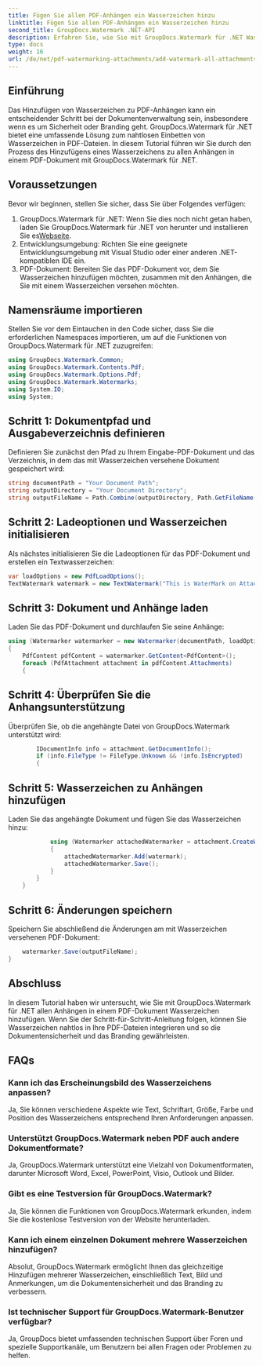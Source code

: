 ```yaml
---
title: Fügen Sie allen PDF-Anhängen ein Wasserzeichen hinzu
linktitle: Fügen Sie allen PDF-Anhängen ein Wasserzeichen hinzu
second_title: GroupDocs.Watermark .NET-API
description: Erfahren Sie, wie Sie mit GroupDocs.Watermark für .NET Wasserzeichen zu PDF-Anhängen hinzufügen. Sichern Sie Ihre Dokumente ganz einfach mit benutzerdefinierten Wasserzeichen.
type: docs
weight: 16
url: /de/net/pdf-watermarking-attachments/add-watermark-all-attachments-pdf/
---
```

## Einführung
Das Hinzufügen von Wasserzeichen zu PDF-Anhängen kann ein entscheidender Schritt bei der Dokumentenverwaltung sein, insbesondere wenn es um Sicherheit oder Branding geht. GroupDocs.Watermark für .NET bietet eine umfassende Lösung zum nahtlosen Einbetten von Wasserzeichen in PDF-Dateien. In diesem Tutorial führen wir Sie durch den Prozess des Hinzufügens eines Wasserzeichens zu allen Anhängen in einem PDF-Dokument mit GroupDocs.Watermark für .NET.
## Voraussetzungen
Bevor wir beginnen, stellen Sie sicher, dass Sie über Folgendes verfügen:
1.  GroupDocs.Watermark für .NET: Wenn Sie dies noch nicht getan haben, laden Sie GroupDocs.Watermark für .NET von herunter und installieren Sie es[Webseite](https://releases.groupdocs.com/Watermark/net/).
2. Entwicklungsumgebung: Richten Sie eine geeignete Entwicklungsumgebung mit Visual Studio oder einer anderen .NET-kompatiblen IDE ein.
3. PDF-Dokument: Bereiten Sie das PDF-Dokument vor, dem Sie Wasserzeichen hinzufügen möchten, zusammen mit den Anhängen, die Sie mit einem Wasserzeichen versehen möchten.

## Namensräume importieren
Stellen Sie vor dem Eintauchen in den Code sicher, dass Sie die erforderlichen Namespaces importieren, um auf die Funktionen von GroupDocs.Watermark für .NET zuzugreifen:
```csharp
using GroupDocs.Watermark.Common;
using GroupDocs.Watermark.Contents.Pdf;
using GroupDocs.Watermark.Options.Pdf;
using GroupDocs.Watermark.Watermarks;
using System.IO;
using System;
```
## Schritt 1: Dokumentpfad und Ausgabeverzeichnis definieren
Definieren Sie zunächst den Pfad zu Ihrem Eingabe-PDF-Dokument und das Verzeichnis, in dem das mit Wasserzeichen versehene Dokument gespeichert wird:
```csharp
string documentPath = "Your Document Path";
string outputDirectory = "Your Document Directory";
string outputFileName = Path.Combine(outputDirectory, Path.GetFileName(documentPath));
```
## Schritt 2: Ladeoptionen und Wasserzeichen initialisieren
Als nächstes initialisieren Sie die Ladeoptionen für das PDF-Dokument und erstellen ein Textwasserzeichen:
```csharp
var loadOptions = new PdfLoadOptions();
TextWatermark watermark = new TextWatermark("This is WaterMark on Attachment", new Font("Arial", 19));
```
## Schritt 3: Dokument und Anhänge laden
Laden Sie das PDF-Dokument und durchlaufen Sie seine Anhänge:
```csharp
using (Watermarker watermarker = new Watermarker(documentPath, loadOptions))
{
    PdfContent pdfContent = watermarker.GetContent<PdfContent>();
    foreach (PdfAttachment attachment in pdfContent.Attachments)
    {
```
## Schritt 4: Überprüfen Sie die Anhangsunterstützung
Überprüfen Sie, ob die angehängte Datei von GroupDocs.Watermark unterstützt wird:
```csharp
        IDocumentInfo info = attachment.GetDocumentInfo();
        if (info.FileType != FileType.Unknown && !info.IsEncrypted)
        {
```
## Schritt 5: Wasserzeichen zu Anhängen hinzufügen
Laden Sie das angehängte Dokument und fügen Sie das Wasserzeichen hinzu:
```csharp
            using (Watermarker attachedWatermarker = attachment.CreateWatermarker())
            {
                attachedWatermarker.Add(watermark);
                attachedWatermarker.Save();
            }
        }
    }
```
## Schritt 6: Änderungen speichern
Speichern Sie abschließend die Änderungen am mit Wasserzeichen versehenen PDF-Dokument:
```csharp
    watermarker.Save(outputFileName);
}
```

## Abschluss
In diesem Tutorial haben wir untersucht, wie Sie mit GroupDocs.Watermark für .NET allen Anhängen in einem PDF-Dokument Wasserzeichen hinzufügen. Wenn Sie der Schritt-für-Schritt-Anleitung folgen, können Sie Wasserzeichen nahtlos in Ihre PDF-Dateien integrieren und so die Dokumentensicherheit und das Branding gewährleisten.
## FAQs
### Kann ich das Erscheinungsbild des Wasserzeichens anpassen?
Ja, Sie können verschiedene Aspekte wie Text, Schriftart, Größe, Farbe und Position des Wasserzeichens entsprechend Ihren Anforderungen anpassen.
### Unterstützt GroupDocs.Watermark neben PDF auch andere Dokumentformate?
Ja, GroupDocs.Watermark unterstützt eine Vielzahl von Dokumentformaten, darunter Microsoft Word, Excel, PowerPoint, Visio, Outlook und Bilder.
### Gibt es eine Testversion für GroupDocs.Watermark?
Ja, Sie können die Funktionen von GroupDocs.Watermark erkunden, indem Sie die kostenlose Testversion von der Website herunterladen.
### Kann ich einem einzelnen Dokument mehrere Wasserzeichen hinzufügen?
Absolut, GroupDocs.Watermark ermöglicht Ihnen das gleichzeitige Hinzufügen mehrerer Wasserzeichen, einschließlich Text, Bild und Anmerkungen, um die Dokumentensicherheit und das Branding zu verbessern.
### Ist technischer Support für GroupDocs.Watermark-Benutzer verfügbar?
Ja, GroupDocs bietet umfassenden technischen Support über Foren und spezielle Supportkanäle, um Benutzern bei allen Fragen oder Problemen zu helfen.